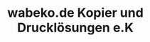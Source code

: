 ---
title: "wabeko.de Kopier und Drucklösungen e.K"
url: /neu-ulm/wabeko-de-kopier-und-druckloesungen-e-k/
shop: Kopieren
---